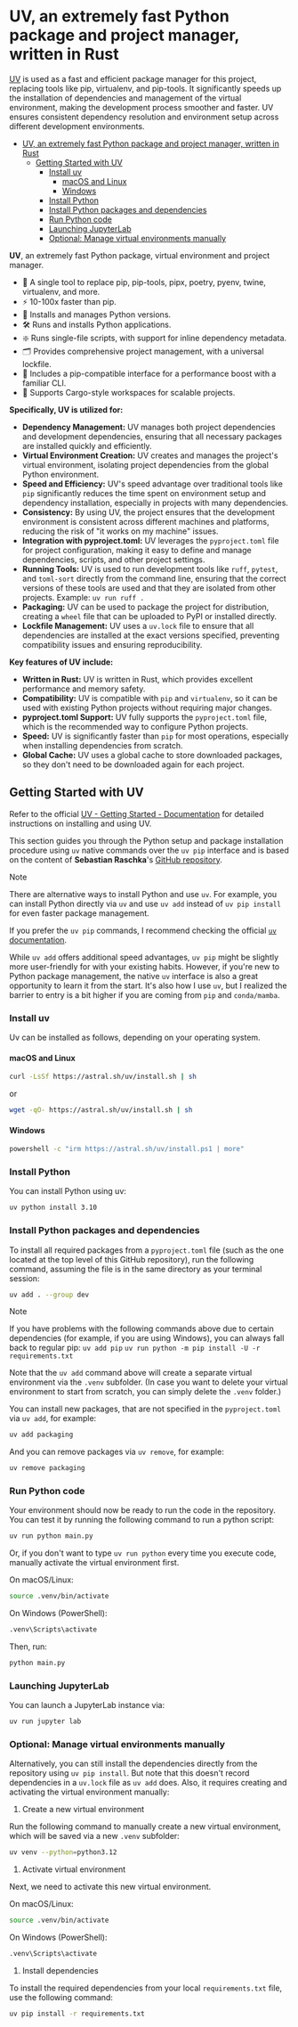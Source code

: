 # UV, an extremely fast Python package and project manager, written in Rust

[UV](https://docs.astral.sh/uv/) is used as a fast and efficient package manager for this project, replacing tools like pip, virtualenv, and pip-tools. It significantly speeds up the installation of dependencies and management of the virtual environment, making the development process smoother and faster. UV ensures consistent dependency resolution and environment setup across different development environments.

- [UV, an extremely fast Python package and project manager, written in Rust](#uv-an-extremely-fast-python-package-and-project-manager-written-in-rust)
  - [Getting Started with UV](#getting-started-with-uv)
    - [Install uv](#install-uv)
      - [macOS and Linux](#macos-and-linux)
      - [Windows](#windows)
    - [Install Python](#install-python)
    - [Install Python packages and dependencies](#install-python-packages-and-dependencies)
    - [Run Python code](#run-python-code)
    - [Launching JupyterLab](#launching-jupyterlab)
    - [Optional: Manage virtual environments manually](#optional-manage-virtual-environments-manually)

**UV**, an extremely fast Python package, virtual environment and project manager.

- 🚀 A single tool to replace pip, pip-tools, pipx, poetry, pyenv, twine, virtualenv, and more.
- ⚡️ 10-100x faster than pip.
- 🐍 Installs and manages Python versions.
- 🛠️ Runs and installs Python applications.
- ❇️ Runs single-file scripts, with support for inline dependency metadata.
- 🗂️ Provides comprehensive project management, with a universal lockfile.
- 🔩 Includes a pip-compatible interface for a performance boost with a familiar CLI.
- 🏢 Supports Cargo-style workspaces for scalable projects.

**Specifically, UV is utilized for:**

- **Dependency Management:** UV manages both project dependencies and development dependencies, ensuring that all necessary packages are installed quickly and efficiently.
- **Virtual Environment Creation:** UV creates and manages the project's virtual environment, isolating project dependencies from the global Python environment.
- **Speed and Efficiency:** UV's speed advantage over traditional tools like `pip` significantly reduces the time spent on environment setup and dependency installation, especially in projects with many dependencies.
- **Consistency:** By using UV, the project ensures that the development environment is consistent across different machines and platforms, reducing the risk of "it works on my machine" issues.
- **Integration with pyproject.toml:** UV leverages the `pyproject.toml` file for project configuration, making it easy to define and manage dependencies, scripts, and other project settings.
- **Running Tools:** UV is used to run development tools like `ruff`, `pytest`, and `toml-sort` directly from the command line, ensuring that the correct versions of these tools are used and that they are isolated from other projects. Example: `uv run ruff .`
- **Packaging:** UV can be used to package the project for distribution, creating a `wheel` file that can be uploaded to PyPI or installed directly.
- **Lockfile Management:** UV uses a `uv.lock` file to ensure that all dependencies are installed at the exact versions specified, preventing compatibility issues and ensuring reproducibility.

**Key features of UV include:**

- **Written in Rust:** UV is written in Rust, which provides excellent performance and memory safety.
- **Compatibility:** UV is compatible with `pip` and `virtualenv`, so it can be used with existing Python projects without requiring major changes.
- **pyproject.toml Support:** UV fully supports the `pyproject.toml` file, which is the recommended way to configure Python projects.
- **Speed:** UV is significantly faster than `pip` for most operations, especially when installing dependencies from scratch.
- **Global Cache:** UV uses a global cache to store downloaded packages, so they don't need to be downloaded again for each project.

## Getting Started with UV

Refer to the official [UV - Getting Started - Documentation](https://docs.astral.sh/uv/getting-started/) for detailed instructions on installing and using UV.

This section guides you through the Python setup and package installation procedure using `uv` native commands over the `uv pip` interface and is based on the content of **Sebastian Raschka**'s [GitHub repository](https://github.com/rasbt/LLMs-from-scratch/tree/main).

> [!NOTE]
> There are alternative ways to install Python and use `uv`. For example, you can install Python directly via `uv` and use `uv add` instead of `uv pip install` for even faster package management.
>
> If you prefer the `uv pip` commands, I recommend checking the official [`uv` documentation](https://docs.astral.sh/uv/).
>
> While `uv add` offers additional speed advantages, `uv pip` might be slightly more user-friendly for with your existing habits. However, if you're new to Python package management, the native `uv` interface is also a great opportunity to learn it from the start. It's also how I use `uv`, but I realized the barrier to entry is a bit higher if you are coming from `pip` and `conda/mamba`.

### Install uv

Uv can be installed as follows, depending on your operating system.

#### macOS and Linux

```bash
curl -LsSf https://astral.sh/uv/install.sh | sh
```

or

```bash
wget -qO- https://astral.sh/uv/install.sh | sh
```

#### Windows

```bash
powershell -c "irm https://astral.sh/uv/install.ps1 | more"
```

### Install Python

You can install Python using uv:

```bash
uv python install 3.10
```

### Install Python packages and dependencies

To install all required packages from a `pyproject.toml` file (such as the one located at the top level of this GitHub repository), run the following command, assuming the file is in the same directory as your terminal session:

```bash
uv add . --group dev
```

> [!NOTE]
> If you have problems with the following commands above due to certain dependencies (for example, if you are using Windows), you can always fall back to regular pip:
> `uv add pip`
> `uv run python -m pip install -U -r requirements.txt`

Note that the `uv add` command above will create a separate virtual environment via the `.venv` subfolder. (In case you want to delete your virtual environment to start from scratch, you can simply delete the `.venv` folder.)

You can install new packages, that are not specified in the `pyproject.toml` via `uv add`, for example:

```bash
uv add packaging
```

And you can remove packages via `uv remove`, for example:

```bash
uv remove packaging
```

### Run Python code

Your environment should now be ready to run the code in the repository. You can test it by running the following command to run a python script:

```bash
uv run python main.py
```

Or, if you don't want to type `uv run python` every time you execute code, manually activate the virtual environment first.

On macOS/Linux:

```bash
source .venv/bin/activate
```

On Windows (PowerShell):

```bash
.venv\Scripts\activate
```

Then, run:

```bash
python main.py
```

### Launching JupyterLab

You can launch a JupyterLab instance via:

```bash
uv run jupyter lab
```

### Optional: Manage virtual environments manually

Alternatively, you can still install the dependencies directly from the repository using `uv pip install`. But note that this doesn't record dependencies in a `uv.lock` file as `uv add` does. Also, it requires creating and activating the virtual environment manually:

1. Create a new virtual environment

Run the following command to manually create a new virtual environment, which will be saved via a new `.venv` subfolder:

```bash
uv venv --python=python3.12
```

1. Activate virtual environment

Next, we need to activate this new virtual environment.

On macOS/Linux:

```bash
source .venv/bin/activate
```

On Windows (PowerShell):

```bash
.venv\Scripts\activate
```

1. Install dependencies

To install the required dependencies from your local `requirements.txt` file, use the following command:

```bash
uv pip install -r requirements.txt
```
